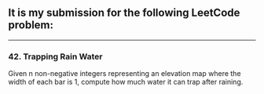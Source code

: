 ## It is my submission for the following LeetCode problem:

---

### 42. Trapping Rain Water

Given n non-negative integers representing an elevation map where the width of each bar is 1, compute how much water it can trap after raining.
